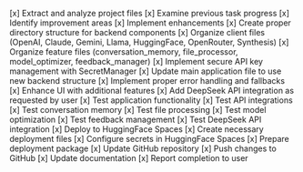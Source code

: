 [x] Extract and analyze project files
[x] Examine previous task progress
[x] Identify improvement areas
[x] Implement enhancements
  [x] Create proper directory structure for backend components
  [x] Organize client files (OpenAI, Claude, Gemini, Llama, HuggingFace, OpenRouter, Synthesis)
  [x] Organize feature files (conversation_memory, file_processor, model_optimizer, feedback_manager)
  [x] Implement secure API key management with SecretManager
  [x] Update main application file to use new backend structure
  [x] Implement proper error handling and fallbacks
  [x] Enhance UI with additional features
  [x] Add DeepSeek API integration as requested by user
[x] Test application functionality
  [x] Test API integrations
  [x] Test conversation memory
  [x] Test file processing
  [x] Test model optimization
  [x] Test feedback management
  [x] Test DeepSeek API integration
[x] Deploy to HuggingFace Spaces
  [x] Create necessary deployment files
  [x] Configure secrets in HuggingFace Spaces
  [x] Prepare deployment package
[x] Update GitHub repository
  [x] Push changes to GitHub
  [x] Update documentation
[x] Report completion to user
